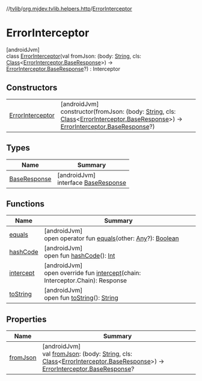 //[tvlib](../../../index.md)/[org.mjdev.tvlib.helpers.http](../index.md)/[ErrorInterceptor](index.md)

# ErrorInterceptor

[androidJvm]\
class [ErrorInterceptor](index.md)(val fromJson: (body: [String](https://kotlinlang.org/api/latest/jvm/stdlib/kotlin/-string/index.html), cls: [Class](https://developer.android.com/reference/kotlin/java/lang/Class.html)&lt;[ErrorInterceptor.BaseResponse](-base-response/index.md)&gt;) -&gt; [ErrorInterceptor.BaseResponse](-base-response/index.md)?) : Interceptor

## Constructors

| | |
|---|---|
| [ErrorInterceptor](-error-interceptor.md) | [androidJvm]<br>constructor(fromJson: (body: [String](https://kotlinlang.org/api/latest/jvm/stdlib/kotlin/-string/index.html), cls: [Class](https://developer.android.com/reference/kotlin/java/lang/Class.html)&lt;[ErrorInterceptor.BaseResponse](-base-response/index.md)&gt;) -&gt; [ErrorInterceptor.BaseResponse](-base-response/index.md)?) |

## Types

| Name | Summary |
|---|---|
| [BaseResponse](-base-response/index.md) | [androidJvm]<br>interface [BaseResponse](-base-response/index.md) |

## Functions

| Name | Summary |
|---|---|
| [equals](../../org.mjdev.tvlib.webscrapper.select/-element-not-found-exception/index.md#585090901%2FFunctions%2F-1596939238) | [androidJvm]<br>open operator fun [equals](../../org.mjdev.tvlib.webscrapper.select/-element-not-found-exception/index.md#585090901%2FFunctions%2F-1596939238)(other: [Any](https://kotlinlang.org/api/latest/jvm/stdlib/kotlin/-any/index.html)?): [Boolean](https://kotlinlang.org/api/latest/jvm/stdlib/kotlin/-boolean/index.html) |
| [hashCode](../../org.mjdev.tvlib.webscrapper.select/-element-not-found-exception/index.md#1794629105%2FFunctions%2F-1596939238) | [androidJvm]<br>open fun [hashCode](../../org.mjdev.tvlib.webscrapper.select/-element-not-found-exception/index.md#1794629105%2FFunctions%2F-1596939238)(): [Int](https://kotlinlang.org/api/latest/jvm/stdlib/kotlin/-int/index.html) |
| [intercept](intercept.md) | [androidJvm]<br>open override fun [intercept](intercept.md)(chain: Interceptor.Chain): Response |
| [toString](../../org.mjdev.tvlib.webscrapper.select/-element-not-found-exception/index.md#1616463040%2FFunctions%2F-1596939238) | [androidJvm]<br>open fun [toString](../../org.mjdev.tvlib.webscrapper.select/-element-not-found-exception/index.md#1616463040%2FFunctions%2F-1596939238)(): [String](https://kotlinlang.org/api/latest/jvm/stdlib/kotlin/-string/index.html) |

## Properties

| Name | Summary |
|---|---|
| [fromJson](from-json.md) | [androidJvm]<br>val [fromJson](from-json.md): (body: [String](https://kotlinlang.org/api/latest/jvm/stdlib/kotlin/-string/index.html), cls: [Class](https://developer.android.com/reference/kotlin/java/lang/Class.html)&lt;[ErrorInterceptor.BaseResponse](-base-response/index.md)&gt;) -&gt; [ErrorInterceptor.BaseResponse](-base-response/index.md)? |
